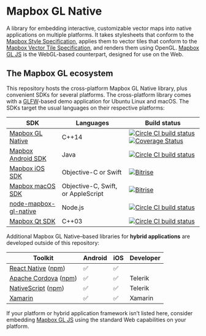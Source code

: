 # Mapbox GL Native

A library for embedding interactive, customizable vector maps into native applications on multiple platforms. It takes stylesheets that conform to the [Mapbox Style Specification](https://github.com/mapbox/mapbox-gl-style-spec/), applies them to vector tiles that conform to the [Mapbox Vector Tile Specification](https://github.com/mapbox/vector-tile-spec), and renders them using OpenGL. [Mapbox GL JS](https://github.com/mapbox/mapbox-gl-js) is the WebGL-based counterpart, designed for use on the Web.

## The Mapbox GL ecosystem

This repository hosts the cross-platform Mapbox GL Native library, plus convenient SDKs for several platforms. The cross-platform library comes with a [GLFW](https://github.com/glfw/glfw)-based demo application for Ubuntu Linux and macOS. The SDKs target the usual languages on their respective platforms:

| SDK                                     | Languages                          | Build status                             |
| --------------------------------------- | ---------------------------------- | ---------------------------------------- |
| [Mapbox GL Native](INSTALL.md)          | C++14                              | [![Circle CI build status](https://circleci.com/gh/mapbox/mapbox-gl-native.svg?style=shield)](https://circleci.com/gh/mapbox/workflows/mapbox-gl-native/tree/master) [![Coverage Status](https://coveralls.io/repos/github/mapbox/mapbox-gl-native/badge.svg?branch=master)](https://coveralls.io/github/mapbox/mapbox-gl-native?branch=master) |
| [Mapbox Android SDK](platform/android/) | Java                               | [![Circle CI build status](https://circleci.com/gh/mapbox/mapbox-gl-native.svg?style=shield)](https://circleci.com/gh/mapbox/workflows/mapbox-gl-native/tree/master) |
| [Mapbox iOS SDK](platform/ios/)         | Objective-C or Swift               | [![Bitrise](https://www.bitrise.io/app/7514e4cf3da2cc57.svg?token=OwqZE5rSBR9MVWNr_lf4sA&branch=master)](https://www.bitrise.io/app/7514e4cf3da2cc57) |
| [Mapbox macOS SDK](platform/macos/)     | Objective-C, Swift, or AppleScript | [![Bitrise](https://www.bitrise.io/app/155ef7da24b38dcd.svg?token=4KSOw_gd6WxTnvGE2rMttg&branch=master)](https://www.bitrise.io/app/155ef7da24b38dcd) |
| [node-mapbox-gl-native](platform/node/) | Node.js                            | [![Circle CI build status](https://circleci.com/gh/mapbox/mapbox-gl-native.svg?style=shield)](https://circleci.com/gh/mapbox/workflows/mapbox-gl-native/tree/master) |
| [Mapbox Qt SDK](platform/qt)            | C++03                              | [![Circle CI build status](https://circleci.com/gh/mapbox/mapbox-gl-native.svg?style=shield)](https://circleci.com/gh/mapbox/workflows/mapbox-gl-native/tree/master) |

Additional Mapbox GL Native–based libraries for **hybrid applications** are developed outside of this repository:

| Toolkit                                  | Android | iOS | Developer   |
| ---------------------------------------- | --------|-----|------------ |
| [React Native](https://github.com/mapbox/react-native-mapbox-gl/) ([npm](https://www.npmjs.com/package/react-native-mapbox-gl)) | :white_check_mark: | :white_check_mark: |  |
| [Apache Cordova](http://plugins.telerik.com/cordova/plugin/mapbox/) ([npm](https://www.npmjs.com/package/cordova-plugin-mapbox)) | :white_check_mark: | :white_check_mark: | Telerik |
| [NativeScript](http://plugins.telerik.com/nativescript/plugin/mapbox/) ([npm](https://www.npmjs.com/package/nativescript-mapbox/)) | :white_check_mark: | :white_check_mark: | Telerik |
| [Xamarin](https://components.xamarin.com/view/mapboxsdk/) | :white_check_mark: | :white_check_mark: | Xamarin |

If your platform or hybrid application framework isn’t listed here, consider embedding [Mapbox GL JS](https://github.com/mapbox/mapbox-gl-js) using the standard Web capabilities on your platform.
